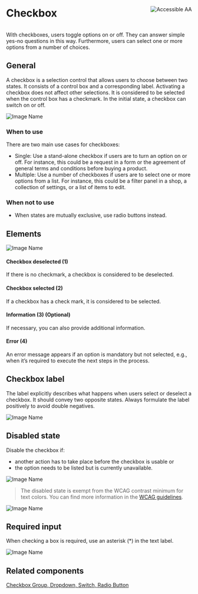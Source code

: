 <div style="display: inline-flex; align-items: center; justify-content: space-between; width: 100%;">
    <h1>Checkbox</h1>
    <img src="assets/aa.png" alt="Accessible AA" />
</div>

With checkboxes, users toggle options on or off. They can answer simple yes-no questions in this way. Furthermore, users can select one or more options from a number of choices.

## General

A checkbox is a selection control that allows users to choose between two states. It consists of a control box and a corresponding label. Activating a checkbox does not affect other selections. It is considered to be selected when the control box has a checkmark. In the initial state, a checkbox can switch on or off.

![Image Name](assets/3_components/checkbox/checkbox.png)

### When to use

There are two main use cases for checkboxes:

- Single: Use a stand-alone checkbox if users are to turn an option on or off. For instance, this could be a request in a form or the agreement of general terms and conditions before buying a product.
- Multiple: Use a number of checkboxes if users are to select one or more options from a list. For instance, this could be a filter panel in a shop, a collection of settings, or a list of items to edit.

### When not to use

- When states are mutually exclusive, use radio buttons instead.

## Elements

![Image Name](assets/3_components/checkbox/checkbox-elements.png)

#### Checkbox deselected (1)

If there is no checkmark, a checkbox is considered to be deselected.

#### Checkbox selected (2)

If a checkbox has a check mark, it is considered to be selected.

#### Information (3) (Optional)

If necessary, you can also provide additional information.

#### Error (4)

An error message appears if an option is mandatory but not selected, e.g., when it’s required to execute the next steps in the process.

## Checkbox label

The label explicitly describes what happens when users select or deselect a checkbox. It should convey two opposite states. Always formulate the label positively to avoid double negatives.

![Image Name](assets/3_components/checkbox/checkbox_label.png)

## Disabled state

Disable the checkbox if:

- another action has to take place before the checkbox is usable or
- the option needs to be listed but is currently unavailable.

![Image Name](assets/3_components/checkbox/checkbox_disabled.png)

> The disabled state is exempt from the WCAG contrast minimum for text colors. You can find more information in the [WCAG guidelines](https://www.w3.org/TR/WCAG21/#contrast-minimum).

![Image Name](assets/3_components/checkbox/checkbox_nesting.png)

## Required input

When checking a box is required, use an asterisk (\*) in the text label.

![Image Name](assets/3_components/checkbox/checkbox_required_input.png)

## Related components

[Checkbox Group, ](?path=/usage/components-checkbox-group--standard)
[Dropdown, ](?path=/usage/components-dropdown--standard)
[Switch, ](?path=/usage/components-switch--standard)
[Radio Button](?path=/usage/components-radio-button--standard)
